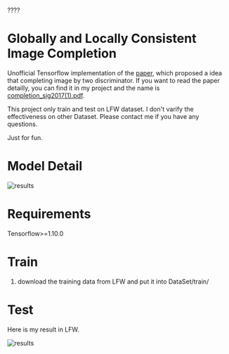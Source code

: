 ????
# Globally and Locally Consistent Image Completion

Unofficial Tensorflow implementation of the [paper](https://dl.acm.org/doi/abs/10.1145/3072959.3073659), which proposed a idea that completing image by two discriminator. If you want to read the paper detailly, you can find it in my project and the name is [completion_sig2017(1).pdf](https://github.com/CoderAnn/GLCI/introduction/completion_sig2017(1).pdf).

This project only train and test on LFW dataset. I don't varify the effectiveness on other Dataset. 
Please contact me if you have any questions.

Just for fun.

# Model Detail
![results](https://github.com/CoderAnn/GLCI/introduction/model.png)

# Requirements
Tensorflow>=1.10.0

# Train
1. download the training data from LFW and put it into DataSet/train/

# Test


Here is my result in LFW.

![results](https://github.com/CoderAnn/GLCI/results/28000completion.png)
